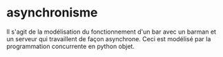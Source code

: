 # asynchronisme

Il s'agit de la modélisation du fonctionnement d'un bar avec un barman et un serveur qui travaillent de façon asynchrone.
Ceci est modélisé par la programmation concurrente en python objet.
